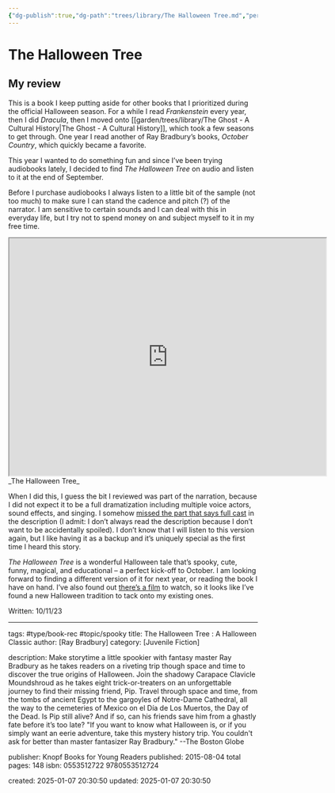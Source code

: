 ```yaml
---
{"dg-publish":true,"dg-path":"trees/library/The Halloween Tree.md","permalink":"/trees/library/the-halloween-tree/","created":"2024-12-14T13:19:49.393-05:00","updated":"2025-02-01T00:43:38.081-05:00"}
---
```




# The Halloween Tree

## My review

This is a book I keep putting aside for other books that I prioritized during the official Halloween season. For a while I read _Frankenstein_ every year, then I did _Dracula_, then I moved onto [[garden/trees/library/The Ghost - A Cultural History\|The Ghost - A Cultural History]], which took a few seasons to get through. One year I read another of Ray Bradbury’s books, _October Country_, which quickly became a favorite.

This year I wanted to do something fun and since I’ve been trying audiobooks lately, I decided to find _The Halloween Tree_ on audio and listen to it at the end of September.

Before I purchase audiobooks I always listen to a little bit of the sample (not too much) to make sure I can stand the cadence and pitch (?) of the narrator. I am sensitive to certain sounds and I can deal with this in everyday life, but I try not to spend money on and subject myself to it in my free time.
<iframe src="https://drive.google.com/file/d/1xi3wL36lEMVcaqoxQ6GgLrWmdr_wLeqq/preview" width="640" height="480" allow="autoplay"></iframe>
_The Halloween Tree_

When I did this, I guess the bit I reviewed was part of the narration, because I did not expect it to be a full dramatization including multiple voice actors, sound effects, and singing. I somehow [missed the part that says full cast](https://play.google.com/store/audiobooks/details?id=AQAAAADJqRipwM) in the description (I admit: I don’t always read the description because I don’t want to be accidentally spoiled). I don’t know that I will listen to this version again, but I like having it as a backup and it’s uniquely special as the first time I heard this story.

_The Halloween Tree_ is a wonderful Halloween tale that’s spooky, cute, funny, magical, and educational – a perfect kick-off to October. I am looking forward to finding a different version of it for next year, or reading the book I have on hand. I’ve also found out [there’s a film](https://www.imdb.com/title/tt0191173/) to watch, so it looks like I’ve found a new Halloween tradition to tack onto my existing ones.

Written: 10/11/23

---
tags: #type/book-rec #topic/spooky 
title: The Halloween Tree : A Halloween Classic
author: [Ray Bradbury]
category: [Juvenile Fiction]

description: Make storytime a little spookier with fantasy master Ray Bradbury as he takes readers on a riveting trip though space and time to discover the true origins of Halloween. Join the shadowy Carapace Clavicle Moundshroud as he takes eight trick-or-treaters on an unforgettable journey to find their missing friend, Pip. Travel through space and time, from the tombs of ancient Egypt to the gargoyles of Notre-Dame Cathedral, all the way to the cemeteries of Mexico on el Día de Los Muertos, the Day of the Dead. Is Pip still alive? And if so, can his friends save him from a ghastly fate before it’s too late? "If you want to know what Halloween is, or if you simply want an eerie adventure, take this mystery history trip. You couldn't ask for better than master fantasizer Ray Bradbury." --The Boston Globe

publisher: Knopf Books for Young Readers
published: 2015-08-04
total pages: 148
isbn: 0553512722 9780553512724


created: 2025-01-07 20:30:50
updated: 2025-01-07 20:30:50